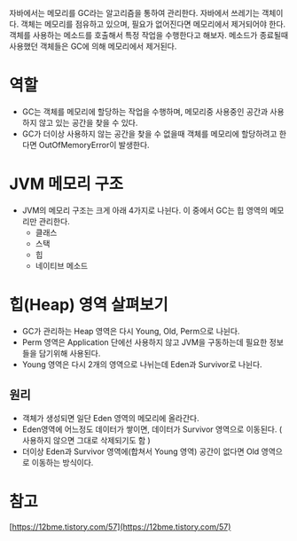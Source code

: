 
자바에서는 메모리를 GC라는 알고리즘을 통하여 관리한다.
자바에서 쓰레기는 객체이다. 객체는 메모리를 점유하고 있으며, 필요가 없어진다면 메모리에서 제거되어야 한다. 
객체를 사용하는 메소드를 호출해서 특정 작업을 수행한다고 해보자. 메소드가 종료될때 사용했던 객체들은 GC에 의해 메모리에서 제거된다. 

# 역할 
- GC는 객체를 메모리에 할당하는 작업을 수행하며, 메모리중 사용중인 공간과 사용하지 않고 있는 공간을 찾을 수 있다.
- GC가 더이상 사용하지 않는 공간을 찾을 수 없을때 객체를 메모리에 할당하려고 한다면 OutOfMemoryError이 발생한다.

# JVM 메모리 구조
- JVM의 메모리 구조는 크게 아래 4가지로 나뉜다. 이 중에서 GC는 힙 영역의 메모리만 관리한다.
  - 클래스
  - 스택
  - 힙
  - 네이티브 메소드 

# 힙(Heap) 영역 살펴보기
- GC가 관리하는 Heap 영역은 다시 Young, Old, Perm으로 나뉜다.
- Perm 영역은 Application 단에선 사용하지 않고 JVM을 구동하는데 필요한 정보들을 담기위해 사용된다.
- Young 영역은 다시 2개의 영역으로 나뉘는데 Eden과 Survivor로 나뉜다.
## 원리
- 객체가 생성되면 일단 Eden 영역의 메모리에 올라간다.
- Eden영역에 어느정도 데이터가 쌓이면, 데이터가 Survivor 영역으로 이동된다. ( 사용하지 않으면 그대로 삭제되기도 함 )
- 더이상 Eden과 Survivor 영역에(합쳐서 Young 영역) 공간이 없다면 Old 영역으로 이동하는 방식이다.


# 참고
[https://12bme.tistory.com/57](https://12bme.tistory.com/57)
